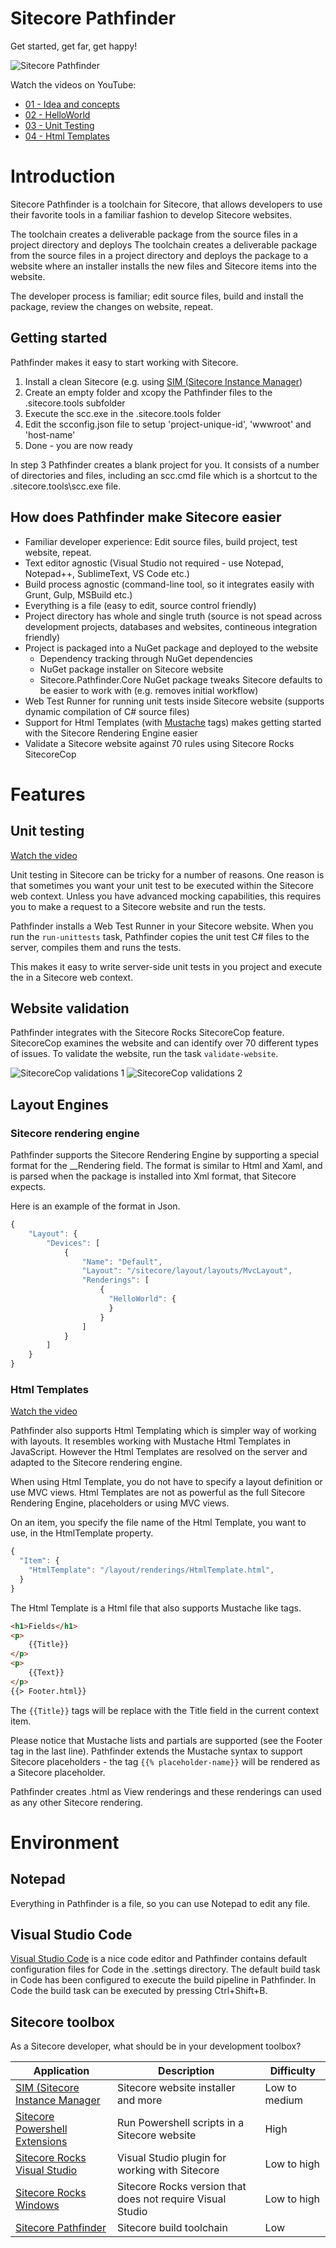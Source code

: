 # Sitecore Pathfinder

Get started, get far, get happy!

![Sitecore Pathfinder](.docs/img/SitecorePathfinder.PNG)


Watch the videos on YouTube:
* [01 - Idea and concepts](https://www.youtube.com/watch?v=TcJ0IoI7sVM)
* [02 - HelloWorld](https://www.youtube.com/watch?v=jQz5hAVOTzU)
* [03 - Unit Testing](https://www.youtube.com/watch?v=DWU6D7L8ykg)
* [04 - Html Templates](https://www.youtube.com/watch?v=9aTGhW6ErYM)

# Introduction
Sitecore Pathfinder is a toolchain for Sitecore, that allows developers to use their favorite tools 
in a familiar fashion to develop Sitecore websites.

The toolchain creates a deliverable package from the source files in a project directory and deploys 
The toolchain creates a deliverable package from the source files in a project directory and deploys 
the package to a website where an installer installs the new files and Sitecore items into the website.

The developer process is familiar; edit source files, build and install the package, review the changes on website, repeat.

## Getting started

Pathfinder makes it easy to start working with Sitecore.

1. Install a clean Sitecore (e.g. using [SIM (Sitecore Instance Manager](https://marketplace.sitecore.net/modules/sitecore_instance_manager.aspx))
2. Create an empty folder and xcopy the Pathfinder files to the .sitecore.tools subfolder
3. Execute the scc.exe in the .sitecore.tools folder
4. Edit the scconfig.json file to setup 'project-unique-id', 'wwwroot' and 'host-name'
5. Done - you are now ready

In step 3 Pathfinder creates a blank project for you. It consists of a number of directories and files, 
including an scc.cmd file which is a shortcut to the .sitecore.tools\scc.exe file.

## How does Pathfinder make Sitecore easier
* Familiar developer experience: Edit source files, build project, test website, repeat.
* Text editor agnostic (Visual Studio not required - use Notepad, Notepad++, SublimeText, VS Code etc.)
* Build process agnostic (command-line tool, so it integrates easily with Grunt, Gulp, MSBuild etc.)
* Everything is a file (easy to edit, source control friendly)
* Project directory has whole and single truth (source is not spead across development projects, databases and websites, contineous integration friendly) 
* Project is packaged into a NuGet package and deployed to the website
  * Dependency tracking through NuGet dependencies
  * NuGet package installer on Sitecore website
  * Sitecore.Pathfinder.Core NuGet package tweaks Sitecore defaults to be easier to work with (e.g. removes initial workflow)
* Web Test Runner for running unit tests inside Sitecore website (supports dynamic compilation of C# source files)
* Support for Html Templates (with [Mustache](https://mustache.github.io/mustache.5.html) tags) makes getting started with the Sitecore Rendering Engine easier
* Validate a Sitecore website against 70 rules using Sitecore Rocks SitecoreCop

# Features

## Unit testing
[Watch the video](https://www.youtube.com/watch?v=DWU6D7L8ykg)

Unit testing in Sitecore can be tricky for a number of reasons. One reason is that sometimes you want your 
unit test to be executed within the Sitecore web context. Unless you have advanced mocking capabilities, this
requires you to make a request to a Sitecore website and run the tests.

Pathfinder installs a Web Test Runner in your Sitecore website. When you run the `run-unittests` task, Pathfinder
copies the unit test C# files to the server, compiles them and runs the tests.

This makes it easy to write server-side unit tests in you project and execute the in a Sitecore web context.

## Website validation
Pathfinder integrates with the Sitecore Rocks SitecoreCop feature. SitecoreCop examines the website and can identify
over 70 different types of issues. To validate the website, run the task `validate-website`.

![SitecoreCop validations 1](.docs/img/SitecoreCop2.png)
![SitecoreCop validations 2](.docs/img/SitecoreCop3.png)

## Layout Engines

### Sitecore rendering engine
Pathfinder supports the Sitecore Rendering Engine by supporting a special format for the __Rendering field. 
The format is similar to Html and Xaml, and is parsed when the package is installed into Xml format, that 
Sitecore expects. 

Here is an example of the format in Json.
```js
{
    "Layout": {
        "Devices": [
            {
                "Name": "Default",
                "Layout": "/sitecore/layout/layouts/MvcLayout",
                "Renderings": [
                    {
                      "HelloWorld": {
                      } 
                    }
                ]
            }
        ]
    }
}
```

### Html Templates
[Watch the video](https://www.youtube.com/watch?v=9aTGhW6ErYM)

Pathfinder also supports Html Templating which is simpler way of working with layouts. It resembles working with Mustache
Html Templates in JavaScript. However the Html Templates are resolved on the server and adapted to the Sitecore 
rendering engine.

When using Html Template, you do not have to specify a layout definition or use MVC views. Html Templates are not as 
powerful as the full Sitecore Rendering Engine, placeholders or using MVC views.

On an item, you specify the file name of the Html Template, you want to use, in the HtmlTemplate property.
```js
{
  "Item": {
    "HtmlTemplate": "/layout/renderings/HtmlTemplate.html",
  }
}
```

The Html Template is a Html file that also supports Mustache like tags.

```html
<h1>Fields</h1>
<p>
    {{Title}}
</p>
<p>
    {{Text}}
</p>
{{> Footer.html}}
```

The `{{Title}}` tags will be replace with the Title field in the current context item.

Please notice that Mustache lists and partials are supported (see the Footer tag in the last line). Pathfinder extends the 
Mustache syntax to support Sitecore placeholders - the tag `{{% placeholder-name}}` will be rendered as a Sitecore
placeholder.

Pathfinder creates .html as View renderings and these renderings can used as any other Sitecore rendering.

# Environment

## Notepad
Everything in Pathfinder is a file, so you can use Notepad to edit any file.

## Visual Studio Code

[Visual Studio Code](https://code.visualstudio.com/) is a nice code editor and Pathfinder contains default
configuration files for Code in the .settings directory. The default build task in Code has been configured
to execute the build pipeline in Pathfinder. In Code the build task can be executed by pressing Ctrl+Shift+B.

## Sitecore toolbox
As a Sitecore developer, what should be in your development toolbox? 

Application   | Description | Difficulty
------------- | ------------| ----------
[SIM (Sitecore Instance Manager](https://marketplace.sitecore.net/modules/sitecore_instance_manager.aspx) | Sitecore website installer and more | Low to medium
[Sitecore Powershell Extensions](https://marketplace.sitecore.net/en/Modules/Sitecore_PowerShell_console.aspx) | Run Powershell scripts in a Sitecore website | High
[Sitecore Rocks Visual Studio](https://visualstudiogallery.msdn.microsoft.com/44a26c88-83a7-46f6-903c-5c59bcd3d35b/) | Visual Studio plugin for working with Sitecore | Low to high
[Sitecore Rocks Windows](https://github.com/JakobChristensen/Sitecore.Rocks.Docs) | Sitecore Rocks version that does not require Visual Studio | Low to high
[Sitecore Pathfinder](https://github.com/JakobChristensen/Sitecore.Pathfinder) | Sitecore build toolchain | Low

